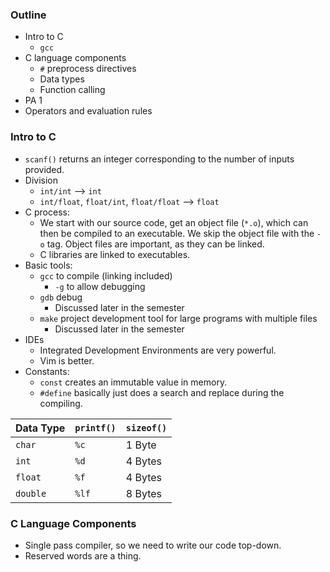 ### Outline
- Intro to C
	- `gcc`
- C language components
	- `#` preprocess directives
	- Data types
	- Function calling
- PA 1
- Operators and evaluation rules

### Intro to C
- `scanf()` returns an integer corresponding to the number of inputs provided.
- Division
	- `int/int` --> `int`
	- `int/float`, `float/int`, `float/float` --> `float`
- C process:
	- We start with our source code, get an object file (`*.o`), which can then be compiled to an executable. We skip the object file with the `-o` tag. Object files are important, as they can be linked.
	- C libraries are linked to executables.
- Basic tools:
	- `gcc` to compile (linking included)
		- `-g` to allow debugging
	- `gdb` debug
		- Discussed later in the semester
	- `make` project development tool for large programs with multiple files
		- Discussed later in the semester
- IDEs
	- Integrated Development Environments are very powerful.
	- Vim is better.
- Constants:
	- `const` creates an immutable value in memory.
	- `#define` basically just does a search and replace during the compiling.

|Data Type|`printf()`|`sizeof()`|
|----------|------------|-----------|
|`char`|`%c`|1 Byte|
|`int`|`%d`|4 Bytes|
|`float`|`%f`|4 Bytes|
|`double`|`%lf`|8 Bytes|

### C Language Components
- Single pass compiler, so we need to write our code top-down.
- Reserved words are a thing.